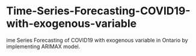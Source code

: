 # Time-Series-Forecasting-COVID19-with-exogenous-variable
ime Series Forecasting of COVID19 with exogenous variable in Ontario by implementing ARIMAX model.
